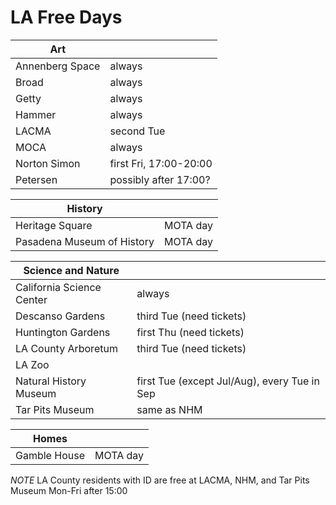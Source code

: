 # LA Free Days

| **Art**                    |                 |
|----------------------------|-----------------|
| Annenberg Space            | always          |
| Broad                      | always          |
| Getty                      | always          |
| Hammer                     | always          |
| LACMA                      | second Tue |
| MOCA                       | always                |
| Norton Simon               | first Fri, 17:00-20:00  |
| Petersen                   | possibly after 17:00?       |

| **History**                |                 |
|----------------------------|-----------------|
| Heritage Square            | MOTA day |
| Pasadena Museum of History | MOTA day |

| **Science and Nature**     |                 |
|----------------------------|-----------------|
| California Science Center  | always                       |
| Descanso Gardens           | third Tue (need tickets) |
| Huntington Gardens         | first Thu (need tickets) |
| LA County Arboretum        | third Tue (need tickets)  |
| LA Zoo                     | |
| Natural History Museum     | first Tue (except Jul/Aug), every Tue in Sep |
| Tar Pits Museum            | same as NHM |

| **Homes**                  | |
|----------------------------|-----------------|
| Gamble House               | MOTA day |


*NOTE* LA County residents with ID are free at LACMA, NHM, and Tar Pits Museum Mon-Fri after 15:00
